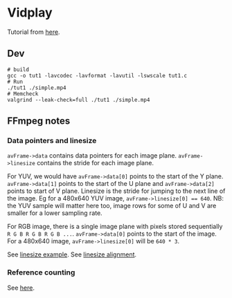 # Vidplay

Tutorial from [here](http://dranger.com/ffmpeg/).

## Dev
```shell
# build
gcc -o tut1 -lavcodec -lavformat -lavutil -lswscale tut1.c
# Run
./tut1 ./simple.mp4
# Memcheck
valgrind --leak-check=full ./tut1 ./simple.mp4
```

## FFmpeg notes
### Data pointers and linesize
`avFrame->data` contains data pointers for each image plane.
`avFrame->linesize` contains the stride for each image plane.

For YUV, we would have `avFrame->data[0]` points to the start of the Y plane.
`avFrame->data[1]` points to the start of the U plane and `avFrame->data[2]` points to start of V plane.
Linesize is the stride for jumping to the next line of the image. Eg for a 480x640 YUV image,
`avFrame->linesize[0] == 640`. NB: the YUV sample will matter here too, image rows for some of U and V
are smaller for a lower sampling rate.

For RGB image, there is a single image plane with pixels stored sequentially `R G B R G B R G B ...`.
`avFrame->data[0]` points to the start of the image.
For a 480x640 image, `avFrame->linesize[0]` will be `640 * 3`.

See [linesize example](https://stackoverflow.com/questions/13286022/can-anyone-help-in-understanding-avframe-linesize).
See [linesize alignment](https://stackoverflow.com/questions/35678041/what-is-linesize-alignment-meaning).
### Reference counting
See [here](https://stackoverflow.com/questions/49449411/how-to-use-av-frame-unref-in-ffmpeg).
